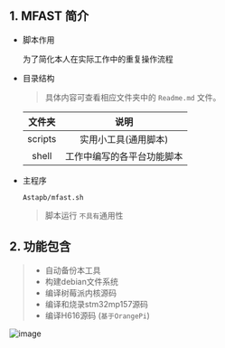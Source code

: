 ## 1. MFAST 简介

- 脚本作用

  为了简化本人在实际工作中的重复操作流程

- 目录结构

  > 具体内容可查看相应文件夹中的 `Readme.md` 文件。

  | 文件夹  |            说明            |
  | :-----: | :------------------------: |
  | scripts |    实用小工具(通用脚本)    |
  |  shell  | 工作中编写的各平台功能脚本 |

- 主程序

    `Astapb/mfast.sh`

    > 脚本运行 `不具有`通用性

## 2. 功能包含

> * 自动备份本工具
> * 构建debian文件系统
> * 编译树莓派内核源码
> * 编译和烧录stm32mp157源码
> * 编译H616源码 (`基于OrangePi`)

![image](https://user-images.githubusercontent.com/26021085/192084452-73850abe-87c9-4388-85dd-5eb2a55a445f.png)
